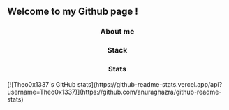 ## Welcome to my Github page !

<h3 align="center"> About me </>

<h3 align="center"> Stack </h3>

<h3 align="center"> Stats </h3>
[![Theo0x1337's GitHub stats](https://github-readme-stats.vercel.app/api?username=Theo0x1337)](https://github.com/anuraghazra/github-readme-stats)

